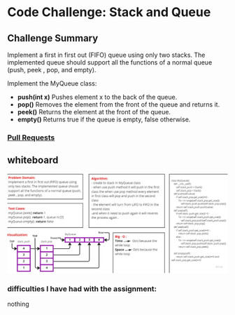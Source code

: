 # Code Challenge: Stack and Queue
## Challenge Summary

Implement a first in first out (FIFO) queue using only two stacks. The implemented queue should support all the functions of a normal queue (push, peek , pop, and empty).

Implement the MyQueue class:

- **push(int x)** Pushes element x to the back of the queue.
- **pop()** Removes the element from the front of the queue and returns it.
- **peek()** Returns the element at the front of the queue.
- **empty()** Returns true if the queue is empty, false otherwise.

### [Pull Requests](https://github.com/IsmailAlamir/Code-Challenges-and-Algorithms/pull/7)
## whiteboard
![whiteboard](whiteboard.jpg)

### difficulties I have had with the assignment:
nothing
